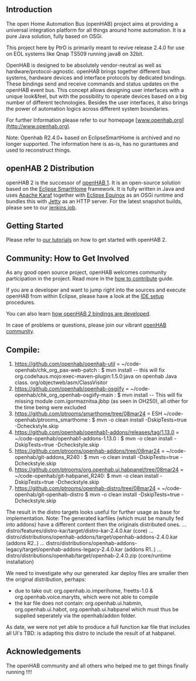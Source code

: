 ## Introduction

The open Home Automation Bus (openHAB) project aims at providing a universal integration platform for all things around home automation. It is a pure Java solution, fully based on OSGi.

This project here by PtrO is primarily meant to revive release 2.4.0 for use on EOL systems like Qnap TS509 running java8 on 32bit.

OpenHAB is designed to be absolutely vendor-neutral as well as hardware/protocol-agnostic. openHAB
brings together different bus systems, hardware devices and interface protocols by dedicated bindings. These bindings send and receive commands and status updates on the openHAB event bus. This concept allows designing user interfaces with a unique look&feel, but with the possibility to operate devices based on a big number of different technologies. Besides the user interfaces, it also brings the power of automation logics across different system boundaries.

For further Information please refer to our homepage [www.openhab.org](http://www.openhab.org). 

Note: Openhab R2.4.0+ based on EclipseSmartHome is archived and no longer supported.
The information here is as-is, has no gurantuees and used to reconstruct things.

## openHAB 2 Distribution

openHAB 2 is the successor of [openHAB 1](https://github.com/openhab/openhab/wiki). It is an open-source solution based on the [Eclipse SmartHome](https://www.eclipse.org/smarthome/) framework. It is fully written in Java and uses [Apache Karaf](http://karaf.apache.org/) together with [Eclipse Equinox](https://www.eclipse.org/equinox/) as an OSGi runtime and bundles this with [Jetty](https://www.eclipse.org/jetty/) as an HTTP server.
For the latest snapshot builds, please see to our [jenkins job](https://ci.openhab.org/job/openHAB-Distribution/).

## Getting Started

Please refer to [our tutorials](https://www.openhab.org/docs/tutorial/) on how to get started with openHAB 2.

## Community: How to Get Involved

As any good open source project, openHAB welcomes community participation in the project. Read more in the [how to contribute](CONTRIBUTING.md) guide.

If you are a developer and want to jump right into the sources and execute openHAB from within Eclipse, please have a look at the [IDE setup](https://www.openhab.org/docs/developer/development/ide.html) procedures.

You can also learn [how openHAB 2 bindings are developed](https://www.openhab.org/docs/developer/development/bindings.html).

In case of problems or questions, please join our vibrant [openHAB community](https://community.openhab.org/).

## Compile:
1) https://github.com/openhab/openhab-util = ~/code-openhab/chk_org_pax-web-patch : $ mvn install
-- this will fix org.codehaus.mojo:exec-maven-plugin:1.5.0:java on openhab Java class. org/objectweb/asm/ClassVisitor
2) https://github.com/openhab/openhab-osgiify = ~/code-openhab/chk_org_openhab-osgiify-main : $ mvn install
-- This will fix missing module com.igormaznitsa.jbbp (as seen in OH250), all other for the time being were excluded
3) https://github.com/ptrooms/smarthome/tree/08mar24 = ESH ~/code-openhab/ptrooms_smarthome : $ mvn -o clean install -DskipTests=true -Dcheckstyle.skip
4) https://github.com/openhab/openhab1-addons/releases/tag/1.13.0 =  ~/code-openhab/openhab1-addons-1.13.0 : $ mvn -o clean install -DskipTests=true -Dcheckstyle.skip
5) https://github.com/ptrooms/openhab-addons/tree/08mar24 = ~/code-openhab/git-addons_R240 : $ mvn -o clean install -DskipTests=true -Dcheckstyle.skip
6) https://github.com/ptrooms/org.openhab.ui.habpanel/tree/08mar24 = ~/code-openhab/git-habpanel_R240: $ mvn -o clean install -DskipTests=true -Dcheckstyle.skip
7) https://github.com/ptrooms/openhab-distro/tree/08mar24 = ~/code-openhab/git-openhab-distro $ mvn -o clean install -DskipTests=true -Dcheckstyle.skip

The result in the distro targets looks useful for further usage as base for implementation.
Note: The generated karfiles (which must be manully fed into addons) have a different content then the originals distributed ones.
... distro/features/distro-kar/target/distro-kar-2.4.0.kar (core)
... distro/distributions/openhab-addons/target/openhab-addons-2.4.0.kar (addons R2..)
... distro/distributions/openhab-addons-legacy/target/openhab-addons-legacy-2.4.0.kar (addons R1..)
... distro/distributions/openhab/target/openhab-2.4.0.zip (core/runtime installation)

We need to investigate why our generated .kar deploy files are smaller then the original distribution, perhaps:
- due to take out: org.openhab.io.imperihome,  freetts-1.0 & org.openhab.voice.marytts, which were not able to compile
- the kar file does not contain: org.openhab.ui.habmin, org.openhab.ui.habot, org.openhab.ui.habpanel which must thus be supplied seperately via the openhab/addon folder.

As date, we were not yet able to produce a full function kar file that includes all UI's 
TBD: is adapting this distro to include the result of at habpanel.

## Acknowledgements
The openHAB community and all others who helped me to get things finally running !!!!

